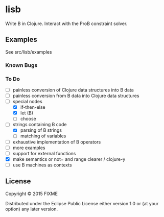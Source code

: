 # lisb

Write B in Clojure. Interact with the ProB constraint solver.


## Examples

See src/lisb/examples


### Known Bugs



### To Do

- [ ] painless conversion of Clojure data structures into B data
- [ ] painless conversion from B data into Clojure data structures
- [ ] special nodes
    - [x] if-then-else
    - [x] let (B)
    - [ ] choose
- [ ] strings containing B code
    - [X] parsing of B strings
    - [ ] matching of variables
- [ ] exhaustive implementation of B operators
- [ ] more examples
- [ ] support for external functions
- [X] make semantics or not= and range clearer / clojure-y
- [ ] use B machines as contexts

## License

Copyright © 2015 FIXME

Distributed under the Eclipse Public License either version 1.0 or (at
your option) any later version.
